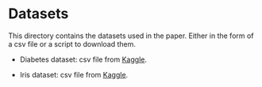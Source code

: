 # Datasets

This directory contains the datasets used in the paper. Either in the form of a csv file or a script to download them.


 * Diabetes dataset: csv file from [Kaggle](https://www.kaggle.com/datasets/uciml/pima-indians-diabetes-database).
    
 * Iris dataset: csv file from [Kaggle](https://www.kaggle.com/uciml/iris).
